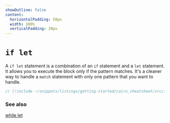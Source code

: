 ```yaml
---
showOutline: false
content:
  horizontalPadding: 50px
  width: 100%
  verticalPadding: 30px
---
```


# `if let`

A `if let` statement is a combination of an `if` statement and a `let` statement. It allows you to execute the block only if the pattern matches. It's a cleaner way to handle a `match` statement with only one pattern that you want to handle.

```rust
// [!include ~/snippets/listings/getting-started/cairo_cheatsheet/src/if_let_example.cairo:sheet]
```

### See also

[while let](while_let.md)
